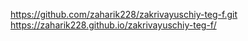 https://github.com/zaharik228/zakrivayuschiy-teg-f.git
https://zaharik228.github.io/zakrivayuschiy-teg-f/
